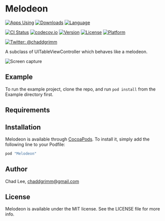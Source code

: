 # Melodeon

[![Apps Using](https://img.shields.io/cocoapods/at/Melodeon.svg?label=Apps)](http://cocoapods.org/pods/melodeon)
[![Downloads](https://img.shields.io/cocoapods/dt/Melodeon.svg?label=Downloads)](http://cocoapods.org/pods/melodeon)
[![Language](https://img.shields.io/badge/Swift-3.0.2-orange.svg?style=flat)](https://swift.org)


[![CI Status](http://img.shields.io/travis/chaddgrimm/melodeon.svg?style=flat)](https://travis-ci.org/chaddgrimm/melodeon)
[![codecov.io](https://codecov.io/gh/chaddgrimm/melodeon/branch/master/graphs/badge.svg)](https://codecov.io/gh/chaddgrimm/melodeon/branch/master)
[![Version](https://img.shields.io/cocoapods/v/Melodeon.svg?style=flat)](http://cocoapods.org/pods/melodeon)
[![License](https://img.shields.io/cocoapods/l/Melodeon.svg?style=flat)](http://cocoapods.org/pods/melodeon)
[![Platform](https://img.shields.io/cocoapods/p/Melodeon.svg?style=flat)](http://cocoapods.org/pods/melodeon)

[![Twitter: @chaddgrimm](https://img.shields.io/badge/contact-@chaddgrimm-blue.svg?style=flat)](https://twitter.com/chaddgrimm)

A subclass of UITableViewController which behaves like a melodeon.

![Screen capture](https://thumbs.gfycat.com/BetterRepulsiveHornedviper-size_restricted.gif)


## Example

To run the example project, clone the repo, and run `pod install` from the Example directory first.

## Requirements

## Installation

Melodeon is available through [CocoaPods](http://cocoapods.org). To install
it, simply add the following line to your Podfile:

```ruby
pod "Melodeon"
```

## Author

Chad Lee, chaddgrimm@gmail.com

## License

Melodeon is available under the MIT license. See the LICENSE file for more info.
